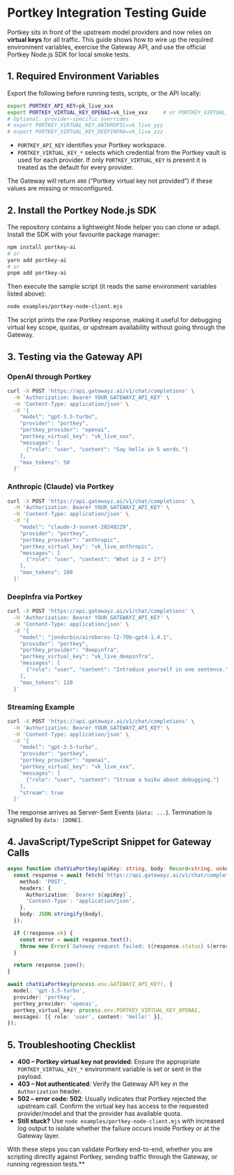 # Portkey Integration Testing Guide

Portkey sits in front of the upstream model providers and now relies on **virtual keys**
for all traffic. This guide shows how to wire up the required environment variables,
exercise the Gateway API, and use the official Portkey Node.js SDK for local smoke tests.

## 1. Required Environment Variables

Export the following before running tests, scripts, or the API locally:

```bash
export PORTKEY_API_KEY=pk_live_xxx
export PORTKEY_VIRTUAL_KEY_OPENAI=vk_live_xxx     # or PORTKEY_VIRTUAL_KEY
# Optional: provider-specific overrides
# export PORTKEY_VIRTUAL_KEY_ANTHROPIC=vk_live_yyy
# export PORTKEY_VIRTUAL_KEY_DEEPINFRA=vk_live_zzz
```

- `PORTKEY_API_KEY` identifies your Portkey workspace.
- `PORTKEY_VIRTUAL_KEY_*` selects which credential from the Portkey vault is used for
  each provider. If only `PORTKEY_VIRTUAL_KEY` is present it is treated as the default
  for every provider.

The Gateway will return `400` (“Portkey virtual key not provided”) if these values are
missing or misconfigured.

## 2. Install the Portkey Node.js SDK

The repository contains a lightweight Node helper you can clone or adapt. Install the
SDK with your favourite package manager:

```bash
npm install portkey-ai
# or
yarn add portkey-ai
# or
pnpm add portkey-ai
```

Then execute the sample script (it reads the same environment variables listed above):

```bash
node examples/portkey-node-client.mjs
```

The script prints the raw Portkey response, making it useful for debugging virtual key
scope, quotas, or upstream availability without going through the Gateway.

## 3. Testing via the Gateway API

### OpenAI through Portkey

```bash
curl -X POST 'https://api.gatewayz.ai/v1/chat/completions' \
  -H 'Authorization: Bearer YOUR_GATEWAYZ_API_KEY' \
  -H 'Content-Type: application/json' \
  -d '{
    "model": "gpt-3.5-turbo",
    "provider": "portkey",
    "portkey_provider": "openai",
    "portkey_virtual_key": "vk_live_xxx",
    "messages": [
      {"role": "user", "content": "Say hello in 5 words."}
    ],
    "max_tokens": 50
  }'
```

### Anthropic (Claude) via Portkey

```bash
curl -X POST 'https://api.gatewayz.ai/v1/chat/completions' \
  -H 'Authorization: Bearer YOUR_GATEWAYZ_API_KEY' \
  -H 'Content-Type: application/json' \
  -d '{
    "model": "claude-3-sonnet-20240229",
    "provider": "portkey",
    "portkey_provider": "anthropic",
    "portkey_virtual_key": "vk_live_anthropic",
    "messages": [
      {"role": "user", "content": "What is 2 + 2?"}
    ],
    "max_tokens": 100
  }'
```

### DeepInfra via Portkey

```bash
curl -X POST 'https://api.gatewayz.ai/v1/chat/completions' \
  -H 'Authorization: Bearer YOUR_GATEWAYZ_API_KEY' \
  -H 'Content-Type: application/json' \
  -d '{
    "model": "jondurbin/airoboros-l2-70b-gpt4-1.4.1",
    "provider": "portkey",
    "portkey_provider": "deepinfra",
    "portkey_virtual_key": "vk_live_deepinfra",
    "messages": [
      {"role": "user", "content": "Introduce yourself in one sentence."}
    ],
    "max_tokens": 120
  }'
```

### Streaming Example

```bash
curl -X POST 'https://api.gatewayz.ai/v1/chat/completions' \
  -H 'Authorization: Bearer YOUR_GATEWAYZ_API_KEY' \
  -H 'Content-Type: application/json' \
  -d '{
    "model": "gpt-3.5-turbo",
    "provider": "portkey",
    "portkey_provider": "openai",
    "portkey_virtual_key": "vk_live_xxx",
    "messages": [
      {"role": "user", "content": "Stream a haiku about debugging."}
    ],
    "stream": true
  }'
```

The response arrives as Server-Sent Events (`data: ...`). Termination is signalled by
`data: [DONE]`.

## 4. JavaScript/TypeScript Snippet for Gateway Calls

```typescript
async function chatViaPortkey(apiKey: string, body: Record<string, unknown>) {
  const response = await fetch('https://api.gatewayz.ai/v1/chat/completions', {
    method: 'POST',
    headers: {
      Authorization: `Bearer ${apiKey}`,
      'Content-Type': 'application/json',
    },
    body: JSON.stringify(body),
  });

  if (!response.ok) {
    const error = await response.text();
    throw new Error(`Gateway request failed: ${response.status} ${error}`);
  }

  return response.json();
}

await chatViaPortkey(process.env.GATEWAYZ_API_KEY!, {
  model: 'gpt-3.5-turbo',
  provider: 'portkey',
  portkey_provider: 'openai',
  portkey_virtual_key: process.env.PORTKEY_VIRTUAL_KEY_OPENAI,
  messages: [{ role: 'user', content: 'Hello!' }],
});
```

## 5. Troubleshooting Checklist

- **400 – Portkey virtual key not provided**: Ensure the appropriate
  `PORTKEY_VIRTUAL_KEY_*` environment variable is set or sent in the payload.
- **403 – Not authenticated**: Verify the Gateway API key in the `Authorization` header.
- **502 – error code: 502**: Usually indicates that Portkey rejected the upstream call.
  Confirm the virtual key has access to the requested provider/model and that the
  provider has available quota.
- **Still stuck?** Use `node examples/portkey-node-client.mjs` with increased log output
  to isolate whether the failure occurs inside Portkey or at the Gateway layer.

With these steps you can validate Portkey end-to-end, whether you are scripting directly
against Portkey, sending traffic through the Gateway, or running regression tests.**

